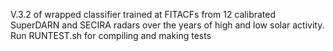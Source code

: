 V.3.2 of wrapped classifier trained at FITACFs from 12 calibrated SuperDARN and SECIRA radars over the years of high and low solar activity.
Run RUNTEST.sh for compiling and making tests
